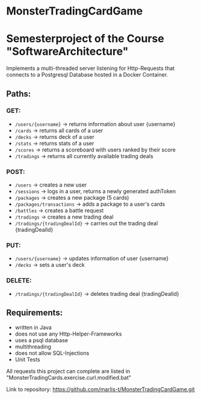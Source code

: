 # MonsterTradingCardGame
# Semesterproject of the Course "SoftwareArchitecture"

Implements a multi-threaded server listening for Http-Requests that connects to a Postgresql Database hosted in a Docker Container.

## Paths:
### GET:
- ``` /users/{username} ``` -> returns information about user {username}
- ``` /cards ``` -> returns all cards of a user
- ``` /decks ``` -> returns deck of a user
- ``` /stats ``` -> returns stats of a user
- ``` /scores ``` -> returns a scoreboard with users ranked by their score
- ``` /tradings ``` -> returns all currently available trading deals

### POST:
- ``` /users ``` -> creates a new user
- ``` /sessions ``` -> logs in a user, returns a newly generated authToken
- ``` /packages ``` -> creates a new package (5 cards)
- ``` /packages/transactions ``` -> adds a package to a user's cards
- ``` /battles ``` -> creates a battle request
- ``` /tradings ``` -> creates a new trading deal
- ``` /tradings/{tradingDealId} ``` -> carries out the trading deal {tradingDealId}

### PUT:
- ``` /users/{username} ``` -> updates information of user {username}
- ``` /decks ``` -> sets a user's deck

### DELETE:
- ``` /tradings/{tradingDealId} ``` -> deletes trading deal {tradingDealId}

## Requirements:
- written in Java
- does not use any Http-Helper-Frameworks
- uses a psql database
- multithreading
- does not allow SQL-Injections
- Unit Tests

All requests this project can complete are listed in "MonsterTradingCards.exercise.curl.modified.bat"

Link to repository: https://github.com/marlis-t/MonsterTradingCardGame.git
